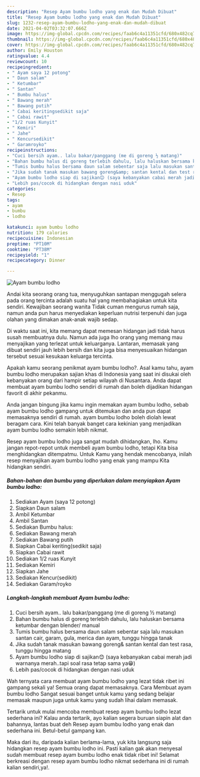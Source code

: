 ```yaml
---
description: "Resep Ayam bumbu lodho yang enak dan Mudah Dibuat"
title: "Resep Ayam bumbu lodho yang enak dan Mudah Dibuat"
slug: 1232-resep-ayam-bumbu-lodho-yang-enak-dan-mudah-dibuat
date: 2021-04-02T03:32:07.666Z
image: https://img-global.cpcdn.com/recipes/faab6c4a11351cfd/680x482cq70/ayam-bumbu-lodho-foto-resep-utama.jpg
thumbnail: https://img-global.cpcdn.com/recipes/faab6c4a11351cfd/680x482cq70/ayam-bumbu-lodho-foto-resep-utama.jpg
cover: https://img-global.cpcdn.com/recipes/faab6c4a11351cfd/680x482cq70/ayam-bumbu-lodho-foto-resep-utama.jpg
author: Emily Houston
ratingvalue: 4.4
reviewcount: 10
recipeingredient:
- " Ayam saya 12 potong"
- " Daun salam"
- " Ketumbar"
- " Santan"
- " Bumbu halus"
- " Bawang merah"
- " Bawang putih"
- " Cabai keritingsedikit saja"
- " Cabai rawit"
- "1/2 ruas Kunyit"
- " Kemiri"
- " Jahe"
- " Kencursedikit"
- " Garamroyko"
recipeinstructions:
- "Cuci bersih ayam.. lalu bakar/panggang (me di goreng ½ matang)"
- "Bahan bumbu halus di goreng terlebih dahulu, lalu haluskan bersama ketumbar dengan blender/ manual"
- "Tumis bumbu halus bersama daun salam sebentar saja lalu masukan santan cair, garam, gula, merica dan ayam, tunggu hingga tanak"
- "Jika sudah tanak masukan bawang goreng&amp; santan kental dan test rasa, tunggu hingga matang"
- "Ayam bumbu lodho siap di sajikan😊 (saya kebanyakan cabai merah jadi warnanya merah..tapi soal rasa tetap sama ya😁)"
- "Lebih pas/cocok di hidangkan dengan nasi uduk"
categories:
- Resep
tags:
- ayam
- bumbu
- lodho

katakunci: ayam bumbu lodho 
nutrition: 179 calories
recipecuisine: Indonesian
preptime: "PT10M"
cooktime: "PT38M"
recipeyield: "1"
recipecategory: Dinner

---
```



![Ayam bumbu lodho](https://img-global.cpcdn.com/recipes/faab6c4a11351cfd/680x482cq70/ayam-bumbu-lodho-foto-resep-utama.jpg)

Andai kita seorang orang tua, menyuguhkan santapan menggugah selera pada orang tercinta adalah suatu hal yang membahagiakan untuk kita sendiri. Kewajiban seorang  wanita Tidak cuman mengurus rumah saja, namun anda pun harus menyediakan keperluan nutrisi terpenuhi dan juga olahan yang dimakan anak-anak wajib sedap.

Di waktu  saat ini, kita memang dapat memesan hidangan jadi tidak harus susah membuatnya dulu. Namun ada juga lho orang yang memang mau menyajikan yang terlezat untuk keluarganya. Lantaran, memasak yang dibuat sendiri jauh lebih bersih dan kita juga bisa menyesuaikan hidangan tersebut sesuai kesukaan keluarga tercinta. 



Apakah kamu seorang penikmat ayam bumbu lodho?. Asal kamu tahu, ayam bumbu lodho merupakan sajian khas di Indonesia yang saat ini disukai oleh kebanyakan orang dari hampir setiap wilayah di Nusantara. Anda dapat membuat ayam bumbu lodho sendiri di rumah dan boleh dijadikan hidangan favorit di akhir pekanmu.

Anda jangan bingung jika kamu ingin memakan ayam bumbu lodho, sebab ayam bumbu lodho gampang untuk ditemukan dan anda pun dapat memasaknya sendiri di rumah. ayam bumbu lodho boleh diolah lewat beragam cara. Kini telah banyak banget cara kekinian yang menjadikan ayam bumbu lodho semakin lebih nikmat.

Resep ayam bumbu lodho juga sangat mudah dihidangkan, lho. Kamu jangan repot-repot untuk membeli ayam bumbu lodho, tetapi Kita bisa menghidangkan ditempatmu. Untuk Kamu yang hendak mencobanya, inilah resep menyajikan ayam bumbu lodho yang enak yang mampu Kita hidangkan sendiri.

<!--inarticleads1-->

##### Bahan-bahan dan bumbu yang diperlukan dalam menyiapkan Ayam bumbu lodho:

1. Sediakan  Ayam (saya 12 potong)
1. Siapkan  Daun salam
1. Ambil  Ketumbar
1. Ambil  Santan
1. Sediakan  Bumbu halus:
1. Sediakan  Bawang merah
1. Sediakan  Bawang putih
1. Siapkan  Cabai keriting(sedikit saja)
1. Siapkan  Cabai rawit
1. Sediakan 1/2 ruas Kunyit
1. Sediakan  Kemiri
1. Siapkan  Jahe
1. Sediakan  Kencur(sedikit)
1. Sediakan  Garam/royko




<!--inarticleads2-->

##### Langkah-langkah membuat Ayam bumbu lodho:

1. Cuci bersih ayam.. lalu bakar/panggang (me di goreng ½ matang)
1. Bahan bumbu halus di goreng terlebih dahulu, lalu haluskan bersama ketumbar dengan blender/ manual
1. Tumis bumbu halus bersama daun salam sebentar saja lalu masukan santan cair, garam, gula, merica dan ayam, tunggu hingga tanak
1. Jika sudah tanak masukan bawang goreng&amp; santan kental dan test rasa, tunggu hingga matang
1. Ayam bumbu lodho siap di sajikan😊 (saya kebanyakan cabai merah jadi warnanya merah..tapi soal rasa tetap sama ya😁)
1. Lebih pas/cocok di hidangkan dengan nasi uduk




Wah ternyata cara membuat ayam bumbu lodho yang lezat tidak ribet ini gampang sekali ya! Semua orang dapat memasaknya. Cara Membuat ayam bumbu lodho Sangat sesuai banget untuk kamu yang sedang belajar memasak maupun juga untuk kamu yang sudah lihai dalam memasak.

Tertarik untuk mulai mencoba membuat resep ayam bumbu lodho lezat sederhana ini? Kalau anda tertarik, ayo kalian segera buruan siapin alat dan bahannya, lantas buat deh Resep ayam bumbu lodho yang enak dan sederhana ini. Betul-betul gampang kan. 

Maka dari itu, daripada kalian berlama-lama, yuk kita langsung saja hidangkan resep ayam bumbu lodho ini. Pasti kalian gak akan menyesal sudah membuat resep ayam bumbu lodho enak tidak ribet ini! Selamat berkreasi dengan resep ayam bumbu lodho nikmat sederhana ini di rumah kalian sendiri,ya!.

